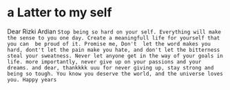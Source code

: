 # a Latter to my self

Dear Rizki Ardian
``Stop being so hard on your self. Everything will make the sense to you one day. Create a meaningfull life for yourself that you can  be proud of it.
Promise me,
Don't  let the word makes you hard, dont't let the pain make you hate, and don't let the bitterness steal your sweatness.
Never let anyone get in the way of your goals in life.
more importantly, never give up on your passions and your dreams.
and dear,
thankkkk uuu for never giving up, stay strong and being so tough. You know you deserve the world, and the universe loves you.
Happy years``
